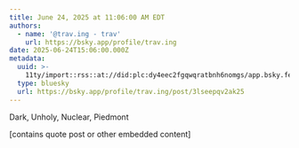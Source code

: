 ```yaml
---
title: June 24, 2025 at 11:06:00 AM EDT
authors:
  - name: '@trav.ing - trav'
    url: https://bsky.app/profile/trav.ing
date: 2025-06-24T15:06:00.000Z
metadata:
  uuid: >-
    11ty/import::rss::at://did:plc:dy4eec2fgqwqratbnh6nomgs/app.bsky.feed.post/3lseepqv2ak25
  type: bluesky
  url: https://bsky.app/profile/trav.ing/post/3lseepqv2ak25
---
```

Dark, Unholy, Nuclear, Piedmont

[contains quote post or other embedded content]